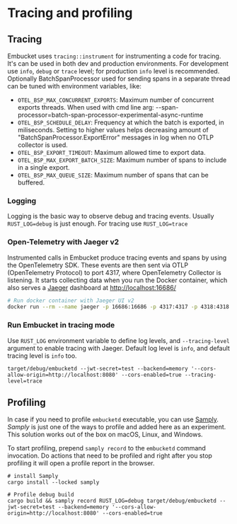 # Tracing and profiling

## Tracing
Embucket uses `tracing::instrument` for instrumenting a code for tracing. It's can be used in both dev and production environments. For development use `info`, `debug` or `trace` level; for production `info` level is recommended.
Optionally BatchSpanProcessor used for sending spans in a separate thread can be tuned with environment variables, like:
* `OTEL_BSP_MAX_CONCURRENT_EXPORTS`: Maximum number of concurrent exports threads. When used with cmd line arg:
--span-processor=batch-span-processor-experimental-async-runtime
* `OTEL_BSP_SCHEDULE_DELAY`: Frequency at which the batch is exported, in miliseconds. Setting to higher values helps decreasing amount of "BatchSpanProcessor.ExportError" messages in log when no OTLP collector is used.
* `OTEL_BSP_EXPORT_TIMEOUT`: Maximum allowed time to export data.
* `OTEL_BSP_MAX_EXPORT_BATCH_SIZE`: Maximum number of spans to include in a single export.
* `OTEL_BSP_MAX_QUEUE_SIZE`: Maximum number of spans that can be buffered.

### Logging
Logging is the basic way to observe debug and tracing events.
Usually `RUST_LOG=debug` is just enough. For tracing use `RUST_LOG=trace`

### Open-Telemetry with Jaeger v2
Instrumented calls in Embucket produce tracing events and spans by using the OpenTelemetry SDK. These events are then sent via OTLP (OpenTelemetry Protocol) to port 4317, where OpenTelemetry Collector is listening.
It starts collecting data when you run the Docker container, which also serves a [Jaeger](https://www.jaegertracing.io/download/) dashboard at [http://localhost:16686/](http://localhost:16686)

```bash
# Run docker container with Jaeger UI v2
docker run --rm --name jaeger -p 16686:16686 -p 4317:4317 -p 4318:4318 -p 5778:5778 -p 9411:9411 jaegertracing/jaeger:2.6.0
```

### Run Embucket in tracing mode
Use `RUST_LOG` environment variable to define log levels, and `--tracing-level` argument to enable tracing with Jaeger.
Default log level is `info`, and default tracing level is `info` too.

```
target/debug/embucketd --jwt-secret=test --backend=memory '--cors-allow-origin=http://localhost:8080' --cors-enabled=true --tracing-level=trace
```

## Profiling
In case if you need to profile `embucketd` executable, you can use [Samply](https://github.com/mstange/samply/).
*Samply* is just one of the ways to profile and added here as an experiment. This solution works out of the box on macOS, Linux, and Windows.

To start profiling, prepend `samply record` to the `embucketd` command invocation. Do actions that need to be profiled and right after you stop profiling it will open a profile report in the browser.

```
# install Samply
cargo install --locked samply

# Profile debug build
cargo build && samply record RUST_LOG=debug target/debug/embucketd --jwt-secret=test --backend=memory '--cors-allow-origin=http://localhost:8080' --cors-enabled=true

```
